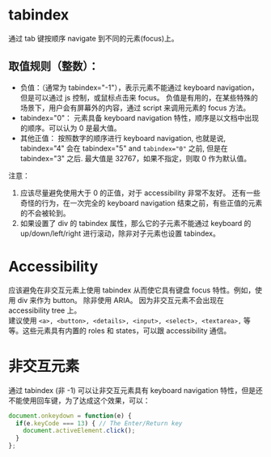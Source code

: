 
# tabindex  
通过 tab 键按顺序 navigate 到不同的元素(focus)上。  

## 取值规则（整数）：  
* 负值：（通常为 tabindex="-1"），表示元素不能通过 keyboard navigation， 但是可以通过 js 控制，或鼠标点击来 focus。 
负值是有用的，在某些特殊的场景下，用户会有屏幕外的内容，通过 script 来调用元素的 focus 方法。   
* tabindex="0"： 元素具备 keyboard navigation 特性，顺序是以文档中出现的顺序。可以认为 0 是最大值。       
* 其他正值： 按照数字的顺序进行 keyboard navigation, 也就是说, tabindex="4" 会在 tabindex="5" and `tabindex="0"` 之前, 但是在 tabindex="3" 之后. 最大值是 32767，如果不指定，则取 0 作为默认值。    

注意：  
1. 应该尽量避免使用大于 0 的正值，对于 accessibility 非常不友好。 
还有一些奇怪的行为，在一次完全的 keyboard navigation 结束之前，有些正值的元素的不会被轮到。 
2. 如果设置了 div 的 tabindex 属性，那么它的子元素不能通过 keyboard 的 up/down/left/right 进行滚动，除非对子元素也设置 tabindex。       

# Accessibility
应该避免在非交互元素上使用 tabindex 从而使它具有键盘 focus 特性。例如，使用 div 来作为 button。 除非使用 ARIA。 
因为非交互元素不会出现在 accessibility tree 上。    
建议使用 `<a>, <button>, <details>, <input>, <select>, <textarea>,`  等等。这些元素具有内置的 roles 和 states，可以跟 accessibility 通信。

# 非交互元素
通过 tabindex (非 -1) 可以让非交互元素具有 keyboard navigation 特性，但是还不能使用回车键，为了达成这个效果，可以：
```js
document.onkeydown = function(e) {
  if(e.keyCode === 13) { // The Enter/Return key
    document.activeElement.click();
  }
};
```




